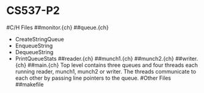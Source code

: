# CS537-P2

#C/H Files
##monitor.{ch}
##queue.{ch}
- CreateStringQueue
- EnqueueString
- DequeueString
- PrintQueueStats
##reader.{ch}
##munch1.{ch}
##munch2.{ch}
##writer.{ch}
##main.{ch}
Top level contains three queues and four threads each running reader, munch1, munch2 or writer. The threads communicate to each other by passing line pointers to the queue.
#Other Files
##makefile
